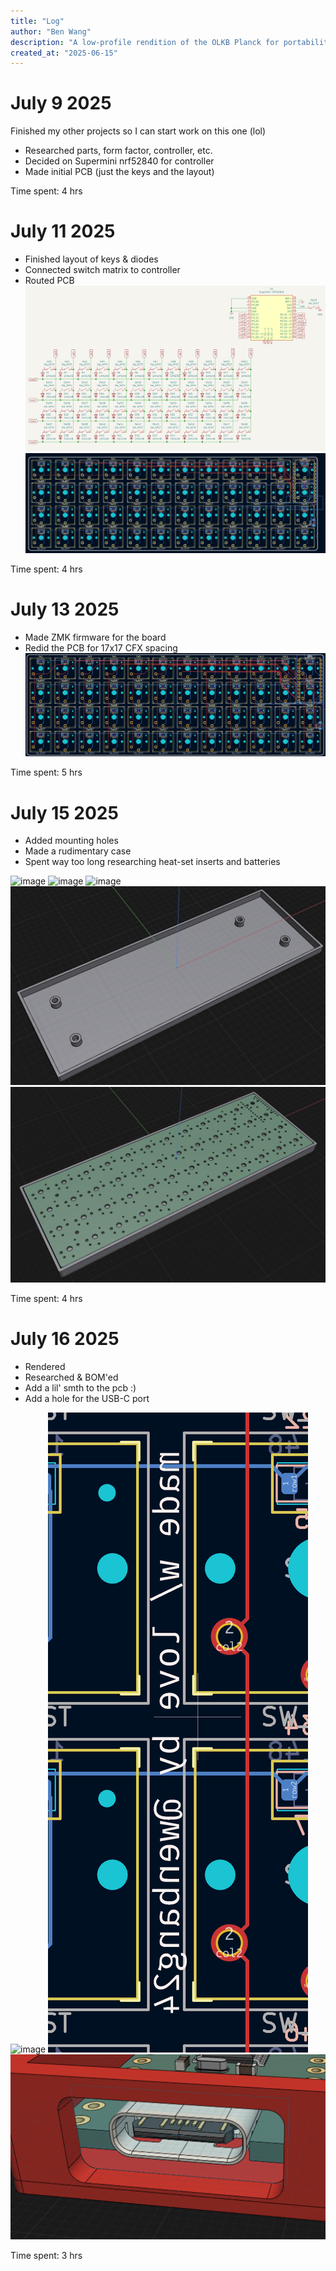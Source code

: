 ```yaml
---
title: "Log"
author: "Ben Wang"
description: "A low-profile rendition of the OLKB Planck for portability"
created_at: "2025-06-15"
---
```


# July 9 2025
Finished my other projects so I can start work on this one (lol)
- Researched parts, form factor, controller, etc.
- Decided on Supermini nrf52840 for controller
- Made initial PCB (just the keys and the layout)

Time spent: 4 hrs

# July 11 2025
- Finished layout of keys & diodes
- Connected switch matrix to controller
- Routed PCB
![image](img/schematicv1.png)
![image](img/pcbv1.png)

Time spent: 4 hrs

# July 13 2025
- Made ZMK firmware for the board
- Redid the PCB for 17x17 CFX spacing
![image](img/pcbv2.png)

Time spent: 5 hrs

# July 15 2025
- Added mounting holes
- Made a rudimentary case
- Spent way too long researching heat-set inserts and batteries

![image](img/pcbv2_1.png)
![image](img/pcbv2_2.png)
![image](img/pcbv2_3.png)
![image](img/casev1_1.png)
![image](img/casev1_2.png)

Time spent: 4 hrs

# July 16 2025
- Rendered
- Researched & BOM'ed
- Add a lil' smth to the pcb :)
- Add a hole for the USB-C port

![image](img/render.png)
![image](img/pcbv2.2.png)
![image](img/casev1.1.png)

Time spent: 3 hrs
